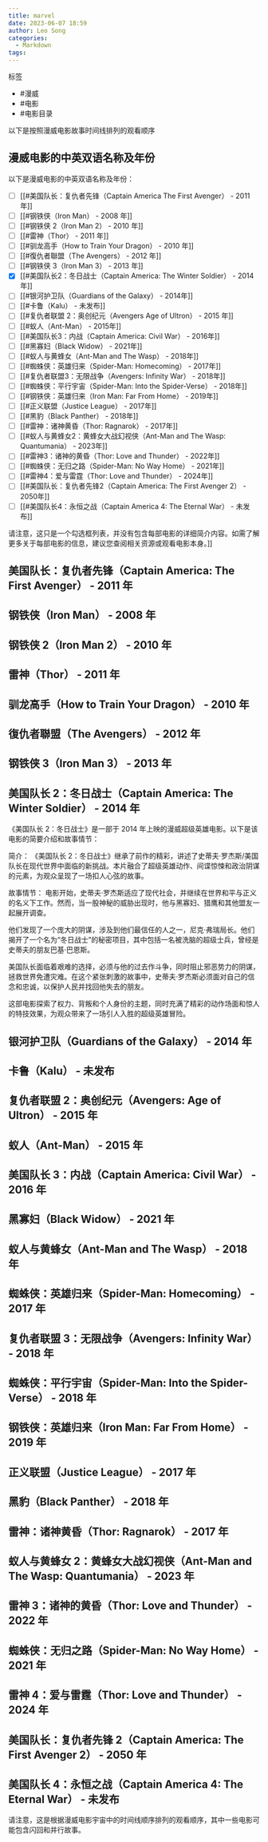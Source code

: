 ```yaml
---
title: marvel
date: 2023-06-07 18:59
author: Leo Song
categories:
  - Markdown
tags:
---
```


标签

- #漫威
- #电影
- #电影目录

以下是按照漫威电影故事时间线排列的观看顺序

## 漫威电影的中英双语名称及年份

以下是漫威电影的中英双语名称及年份：

- [ ] [[#美国队长：复仇者先锋（Captain America The First Avenger） - 2011 年]]
- [ ] [[#钢铁侠（Iron Man） - 2008 年]]
- [ ] [[#钢铁侠 2（Iron Man 2） - 2010 年]]
- [ ] [[#雷神（Thor） - 2011 年]]
- [ ] [[#驯龙高手（How to Train Your Dragon） - 2010 年]]
- [ ] [[#復仇者聯盟（The Avengers） - 2012 年]]
- [ ] [[#钢铁侠 3（Iron Man 3） - 2013 年]]
- [x] [[#美国队长2：冬日战士（Captain America: The Winter Soldier） - 2014年]]
- [ ] [[#银河护卫队（Guardians of the Galaxy） - 2014年]]
- [ ] [[#卡鲁（Kalu） - 未发布]]
- [ ] [[#复仇者联盟 2：奥创纪元（Avengers Age of Ultron） - 2015 年]]
- [ ] [[#蚁人（Ant-Man） - 2015年]]
- [ ] [[#美国队长3：内战（Captain America: Civil War） - 2016年]]
- [ ] [[#黑寡妇（Black Widow） - 2021年]]
- [ ] [[#蚁人与黄蜂女（Ant-Man and The Wasp） - 2018年]]
- [ ] [[#蜘蛛侠：英雄归来（Spider-Man: Homecoming） - 2017年]]
- [ ] [[#复仇者联盟3：无限战争（Avengers: Infinity War） - 2018年]]
- [ ] [[#蜘蛛侠：平行宇宙（Spider-Man: Into the Spider-Verse） - 2018年]]
- [ ] [[#钢铁侠：英雄归来（Iron Man: Far From Home） - 2019年]]
- [ ] [[#正义联盟（Justice League） - 2017年]]
- [ ] [[#黑豹（Black Panther） - 2018年]]
- [ ] [[#雷神：诸神黄昏（Thor: Ragnarok） - 2017年]]
- [ ] [[#蚁人与黄蜂女2：黄蜂女大战幻视侠（Ant-Man and The Wasp: Quantumania） - 2023年]]
- [ ] [[#雷神3：诸神的黄昏（Thor: Love and Thunder） - 2022年]]
- [ ] [[#蜘蛛侠：无归之路（Spider-Man: No Way Home） - 2021年]]
- [ ] [[#雷神4：爱与雷霆（Thor: Love and Thunder） - 2024年]]
- [ ] [[#美国队长：复仇者先锋2（Captain America: The First Avenger 2） - 2050年]]
- [ ] [[#美国队长4：永恒之战（Captain America 4: The Eternal War） - 未发布]]

请注意，这只是一个勾选框列表，并没有包含每部电影的详细简介内容。如需了解更多关于每部电影的信息，建议您查阅相关资源或观看电影本身。]]

## 美国队长：复仇者先锋（Captain America: The First Avenger） - 2011 年

## 钢铁侠（Iron Man） - 2008 年

## 钢铁侠 2（Iron Man 2） - 2010 年

## 雷神（Thor） - 2011 年

## 驯龙高手（How to Train Your Dragon） - 2010 年

## 復仇者聯盟（The Avengers） - 2012 年

## 钢铁侠 3（Iron Man 3） - 2013 年

## 美国队长 2：冬日战士（Captain America: The Winter Soldier） - 2014 年

《美国队长 2：冬日战士》是一部于 2014 年上映的漫威超级英雄电影。以下是该电影的简要介绍和故事情节：

简介：
《美国队长 2：冬日战士》继承了前作的精彩，讲述了史蒂夫·罗杰斯/美国队长在现代世界中面临的新挑战。本片融合了超级英雄动作、间谍惊悚和政治阴谋的元素，为观众呈现了一场扣人心弦的故事。

故事情节：
电影开始，史蒂夫·罗杰斯适应了现代社会，并继续在世界和平与正义的名义下工作。然而，当一股神秘的威胁出现时，他与黑寡妇、猎鹰和其他盟友一起展开调查。

他们发现了一个庞大的阴谋，涉及到他们最信任的人之一，尼克·弗瑞局长。他们揭开了一个名为“冬日战士”的秘密项目，其中包括一名被洗脑的超级士兵，曾经是史蒂夫的朋友巴基·巴恩斯。

美国队长面临着艰难的选择，必须与他的过去作斗争，同时阻止邪恶势力的阴谋，拯救世界免遭灾难。在这个紧张刺激的故事中，史蒂夫·罗杰斯必须面对自己的信念和忠诚，以保护人民并找回他失去的朋友。

这部电影探索了权力、背叛和个人身份的主题，同时充满了精彩的动作场面和惊人的特技效果，为观众带来了一场引人入胜的超级英雄冒险。

## 银河护卫队（Guardians of the Galaxy） - 2014 年

## 卡鲁（Kalu） - 未发布

## 复仇者联盟 2：奥创纪元（Avengers: Age of Ultron） - 2015 年

## 蚁人（Ant-Man） - 2015 年

## 美国队长 3：内战（Captain America: Civil War） - 2016 年

## 黑寡妇（Black Widow） - 2021 年

## 蚁人与黄蜂女（Ant-Man and The Wasp） - 2018 年

## 蜘蛛侠：英雄归来（Spider-Man: Homecoming） - 2017 年

## 复仇者联盟 3：无限战争（Avengers: Infinity War） - 2018 年

## 蜘蛛侠：平行宇宙（Spider-Man: Into the Spider-Verse） - 2018 年

## 钢铁侠：英雄归来（Iron Man: Far From Home） - 2019 年

## 正义联盟（Justice League） - 2017 年

## 黑豹（Black Panther） - 2018 年

## 雷神：诸神黄昏（Thor: Ragnarok） - 2017 年

## 蚁人与黄蜂女 2：黄蜂女大战幻视侠（Ant-Man and The Wasp: Quantumania） - 2023 年

## 雷神 3：诸神的黄昏（Thor: Love and Thunder） - 2022 年

## 蜘蛛侠：无归之路（Spider-Man: No Way Home） - 2021 年

## 雷神 4：爱与雷霆（Thor: Love and Thunder） - 2024 年

## 美国队长：复仇者先锋 2（Captain America: The First Avenger 2） - 2050 年

## 美国队长 4：永恒之战（Captain America 4: The Eternal War） - 未发布

请注意，这是根据漫威电影宇宙中的时间线顺序排列的观看顺序，其中一些电影可能包含闪回和并行故事。
